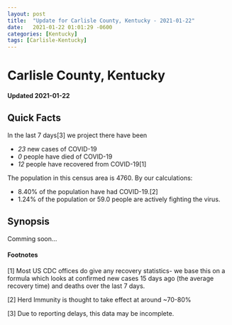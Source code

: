 ```yaml
---
layout: post
title:  "Update for Carlisle County, Kentucky - 2021-01-22"
date:   2021-01-22 01:01:29 -0600
categories: [Kentucky]
tags: [Carlisle-Kentucky]
---
```


# Carlisle County, Kentucky
#### Updated 2021-01-22

## Quick Facts

In the last 7 days[3] we project there have been
- *23* new cases of COVID-19
- *0* people have died of COVID-19
- *12* people have recovered from COVID-19[1]

The population in this census area is 4760. By our calculations:
- 8.40% of the population have had COVID-19.[2]
- 1.24% of the population or 59.0 people are actively fighting the virus.

## Synopsis

Comming soon...


#### Footnotes

[1] Most US CDC offices do give any recovery statistics- we base this on a formula which looks at confirmed new cases
15 days ago (the average recovery time) and deaths over the last 7 days.

[2] Herd Immunity is thought to take effect at around ~70-80%

[3] Due to reporting delays, this data may be incomplete.
 
    